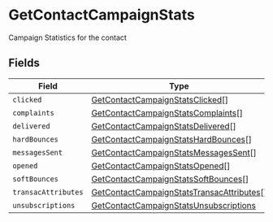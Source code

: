 # GetContactCampaignStats

Campaign Statistics for the contact


## Fields

| Field                                                                                                         | Type                                                                                                          | Required                                                                                                      | Description                                                                                                   |
| ------------------------------------------------------------------------------------------------------------- | ------------------------------------------------------------------------------------------------------------- | ------------------------------------------------------------------------------------------------------------- | ------------------------------------------------------------------------------------------------------------- |
| `clicked`                                                                                                     | [GetContactCampaignStatsClicked](../../models/shared/getcontactcampaignstatsclicked.md)[]                     | :heavy_minus_sign:                                                                                            | N/A                                                                                                           |
| `complaints`                                                                                                  | [GetContactCampaignStatsComplaints](../../models/shared/getcontactcampaignstatscomplaints.md)[]               | :heavy_minus_sign:                                                                                            | N/A                                                                                                           |
| `delivered`                                                                                                   | [GetContactCampaignStatsDelivered](../../models/shared/getcontactcampaignstatsdelivered.md)[]                 | :heavy_minus_sign:                                                                                            | N/A                                                                                                           |
| `hardBounces`                                                                                                 | [GetContactCampaignStatsHardBounces](../../models/shared/getcontactcampaignstatshardbounces.md)[]             | :heavy_minus_sign:                                                                                            | N/A                                                                                                           |
| `messagesSent`                                                                                                | [GetContactCampaignStatsMessagesSent](../../models/shared/getcontactcampaignstatsmessagessent.md)[]           | :heavy_minus_sign:                                                                                            | N/A                                                                                                           |
| `opened`                                                                                                      | [GetContactCampaignStatsOpened](../../models/shared/getcontactcampaignstatsopened.md)[]                       | :heavy_minus_sign:                                                                                            | N/A                                                                                                           |
| `softBounces`                                                                                                 | [GetContactCampaignStatsSoftBounces](../../models/shared/getcontactcampaignstatssoftbounces.md)[]             | :heavy_minus_sign:                                                                                            | N/A                                                                                                           |
| `transacAttributes`                                                                                           | [GetContactCampaignStatsTransacAttributes](../../models/shared/getcontactcampaignstatstransacattributes.md)[] | :heavy_minus_sign:                                                                                            | N/A                                                                                                           |
| `unsubscriptions`                                                                                             | [GetContactCampaignStatsUnsubscriptions](../../models/shared/getcontactcampaignstatsunsubscriptions.md)       | :heavy_minus_sign:                                                                                            | N/A                                                                                                           |